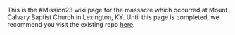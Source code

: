 This is the #Mission23 wiki page for the massacre which occurred at Mount Calvary Baptist Church in Lexington, KY.  Until this page is completed, we recommend you visit the existing repo [here](https://github.com/MCBCMF/MCBCMassacre).